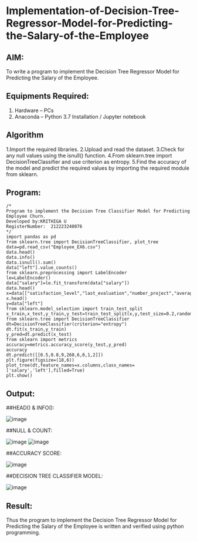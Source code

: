 # Implementation-of-Decision-Tree-Regressor-Model-for-Predicting-the-Salary-of-the-Employee

## AIM:
To write a program to implement the Decision Tree Regressor Model for Predicting the Salary of the Employee.

## Equipments Required:
1. Hardware – PCs
2. Anaconda – Python 3.7 Installation / Jupyter notebook

## Algorithm
1.Import the required libraries. 
2.Upload and read the dataset.
3.Check for any null values using the isnull() function.
4.From sklearn.tree import DecisionTreeClassifier and use criterion as entropy.
5.Find the accuracy of the model and predict the required values by importing the required module from sklearn.
## Program:
```
/*
Program to implement the Decision Tree Classifier Model for Predicting Employee Churn.
Developed by:KRITHIGA U
RegisterNumber:  212223240076
*/
import pandas as pd
from sklearn.tree import DecisionTreeClassifier, plot_tree
data=pd.read_csv("Employee_EX6.csv")
data.head()
data.info()
data.isnull().sum()
data["left"].value_counts()
from sklearn.preprocessing import LabelEncoder
le=LabelEncoder()
data["salary"]=le.fit_transform(data["salary"])
data.head()
x=data[["satisfaction_level","last_evaluation","number_project","average_montly_hours","time_spend_company","Work_accident","promotion_last_5years","salary"]]
x.head()
y=data["left"]
from sklearn.model_selection import train_test_split
x_train,x_test,y_train,y_test=train_test_split(x,y,test_size=0.2,random_state=100)
from sklearn.tree import DecisionTreeClassifier
dt=DecisionTreeClassifier(criterion="entropy")
dt.fit(x_train,y_train)
y_pred=dt.predict(x_test)
from sklearn import metrics
accuracy=metrics.accuracy_score(y_test,y_pred)
accuracy
dt.predict([[0.5,0.8,9,260,6,0,1,2]])
plt.figure(figsize=(18,6))
plot_tree(dt,feature_names=x.columns,class_names=['salary','left'],filled=True)
plt.show()
```

## Output:
##HEAD() & INFO():

![image](https://github.com/user-attachments/assets/704e5cb7-0ded-461e-8724-97a729810f29)

##NULL & COUNT:

![image](https://github.com/user-attachments/assets/76def074-91c4-4ad5-aa13-c568507e5211)
![image](https://github.com/user-attachments/assets/80eefd9a-355f-4489-8445-eabdd154b60d)

##ACCURACY SCORE:

![image](https://github.com/user-attachments/assets/b50cc95a-cbbc-4a67-9c58-5e22717dede7)

##DECISION TREE CLASSIFIER MODEL:

![image](https://github.com/user-attachments/assets/0cd2e0fa-9bf1-49b6-b472-c33f29143b9b)

## Result:
Thus the program to implement the Decision Tree Regressor Model for Predicting the Salary of the Employee is written and verified using python programming.

